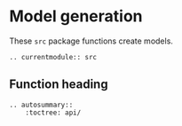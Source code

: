 # Model generation

These `src` package functions create models.

```{eval-rst}
.. currentmodule:: src
```

## Function heading

```{eval-rst}
.. autosummary::
    :toctree: api/

```
